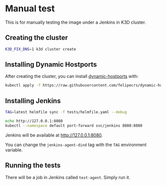 # Manual test

This is for manually testing the image under a Jenkins in K3D cluster.

## Creating the cluster

```bash
K3D_FIX_DNS=1 k3d cluster create
```

## Installing Dynamic Hostports

After creating the cluster, you can install [dynamic-hostports](https://github.com/felipecrs/dynamic-hostports-k8s) with:

```bash
kubectl apply -f https://raw.githubusercontent.com/felipecrs/dynamic-hostports-k8s/master/deploy.yaml
```

## Installing Jenkins

```bash
TAG=latest helmfile sync -f tests/helmfile.yaml --debug

echo http://127.0.0.1:8080
kubectl --namespace default port-forward svc/jenkins 8080:8080
```

Jenkins will be available at <http://127.0.0.1:8080>.

You can change the `jenkins-agent-dind` tag with the `TAG` environment variable.

## Running the tests

There will be a job in Jenkins called `test-agent`. Simply run it.

